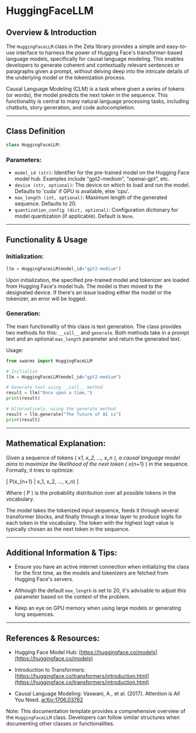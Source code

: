 # HuggingFaceLLM

## Overview & Introduction

The `HuggingFaceLLM` class in the Zeta library provides a simple and easy-to-use interface to harness the power of Hugging Face's transformer-based language models, specifically for causal language modeling. This enables developers to generate coherent and contextually relevant sentences or paragraphs given a prompt, without delving deep into the intricate details of the underlying model or the tokenization process.

Causal Language Modeling (CLM) is a task where given a series of tokens (or words), the model predicts the next token in the sequence. This functionality is central to many natural language processing tasks, including chatbots, story generation, and code autocompletion.

---

## Class Definition

```python
class HuggingFaceLLM:
```

### Parameters:

- `model_id (str)`: Identifier for the pre-trained model on the Hugging Face model hub. Examples include "gpt2-medium", "openai-gpt", etc.
- `device (str, optional)`: The device on which to load and run the model. Defaults to 'cuda' if GPU is available, else 'cpu'.
- `max_length (int, optional)`: Maximum length of the generated sequence. Defaults to 20.
- `quantization_config (dict, optional)`: Configuration dictionary for model quantization (if applicable). Default is `None`.

---

## Functionality & Usage

### Initialization:

```python
llm = HuggingFaceLLM(model_id="gpt2-medium")
```

Upon initialization, the specified pre-trained model and tokenizer are loaded from Hugging Face's model hub. The model is then moved to the designated device. If there's an issue loading either the model or the tokenizer, an error will be logged.

### Generation:

The main functionality of this class is text generation. The class provides two methods for this: `__call__` and `generate`. Both methods take in a prompt text and an optional `max_length` parameter and return the generated text.

Usage:

```python
from swarms import HuggingFaceLLM

# Initialize
llm = HuggingFaceLLM(model_id="gpt2-medium")

# Generate text using __call__ method
result = llm("Once upon a time,")
print(result)

# Alternatively, using the generate method
result = llm.generate("The future of AI is")
print(result)
```

---

## Mathematical Explanation:

Given a sequence of tokens \( x*1, x_2, ..., x_n \), a causal language model aims to maximize the likelihood of the next token \( x*{n+1} \) in the sequence. Formally, it tries to optimize:

\[ P(x\_{n+1} | x_1, x_2, ..., x_n) \]

Where \( P \) is the probability distribution over all possible tokens in the vocabulary.

The model takes the tokenized input sequence, feeds it through several transformer blocks, and finally through a linear layer to produce logits for each token in the vocabulary. The token with the highest logit value is typically chosen as the next token in the sequence.

---

## Additional Information & Tips:

- Ensure you have an active internet connection when initializing the class for the first time, as the models and tokenizers are fetched from Hugging Face's servers.

- Although the default `max_length` is set to 20, it's advisable to adjust this parameter based on the context of the problem.

- Keep an eye on GPU memory when using large models or generating long sequences.

---

## References & Resources:

- Hugging Face Model Hub: [https://huggingface.co/models](https://huggingface.co/models)
- Introduction to Transformers: [https://huggingface.co/transformers/introduction.html](https://huggingface.co/transformers/introduction.html)

- Causal Language Modeling: Vaswani, A., et al. (2017). Attention is All You Need. [arXiv:1706.03762](https://arxiv.org/abs/1706.03762)

Note: This documentation template provides a comprehensive overview of the `HuggingFaceLLM` class. Developers can follow similar structures when documenting other classes or functionalities.
